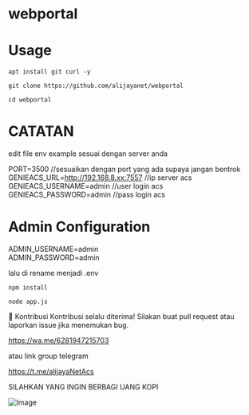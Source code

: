# webportal
# Usage
```
apt install git curl -y
```
```
git clone https://github.com/alijayanet/webportal
```
```
cd webportal
```
# CATATAN
edit file env example sesuai dengan server anda <br>

PORT=3500 //sesuaikan dengan port yang ada supaya jangan bentrok <br>
GENIEACS_URL=http://192.168.8.xx:7557 //ip server acs <br>
GENIEACS_USERNAME=admin //user login acs <br>
GENIEACS_PASSWORD=admin //pass login acs <br>

# Admin Configuration <br>
ADMIN_USERNAME=admin <br>
ADMIN_PASSWORD=admin<br>

lalu di rename menjadi .env <br>

```
npm install
```
```
node app.js
```


🤝 Kontribusi
Kontribusi selalu diterima! Silakan buat pull request atau laporkan issue jika menemukan bug.

https://wa.me/6281947215703

atau link group telegram

https://t.me/alijayaNetAcs

SILAHKAN YANG INGIN BERBAGI UANG KOPI

![Image](https://github.com/user-attachments/assets/724e5ac2-626e-4f2d-bd1f-1265b70b544f)
